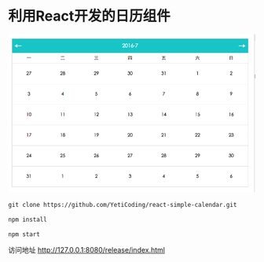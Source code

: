 # 利用React开发的日历组件
![](https://github.com/YetiCoding/react-simple-calendar/blob/master/pic/pic.png?raw=true)

``` 
git clone https://github.com/YetiCoding/react-simple-calendar.git 
```

``` 
npm install 
```

```
npm start
```
访问地址 http://127.0.0.1:8080/release/index.html
